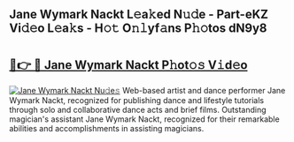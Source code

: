 ## Jane Wymark Nackt L𝚎a𝚔ed N𝚞𝚍e - Part-eKZ Vi𝚍𝚎o L𝚎a𝚔s - H𝚘𝚝 O𝚗𝚕yf𝚊ns P𝚑𝚘tos dN9y8

# <h2><a href="http://kfc9vv3.oniu.top/?m=Jane+Wymark+Nackt">🔗👉 🔴 Jane Wymark Nackt P𝚑ot𝚘𝚜 V𝚒d𝚎o</a></h2>

[![Jane Wymark Nackt Nu𝚍e𝚜](https://i.imgur.com/0qMVB7G.gif)](http://kfc9vv3.oniu.top/?m=Jane+Wymark+Nackt)
Web-based artist and dance performer Jane Wymark Nackt, recognized for publishing dance and lifestyle tutorials through solo and collaborative dance acts and brief films. Outstanding magician's assistant Jane Wymark Nackt, recognized for their remarkable abilities and accomplishments in assisting magicians.  
